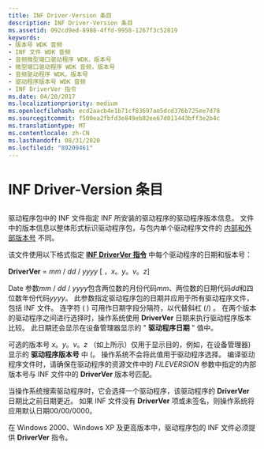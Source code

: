 ```yaml
---
title: INF Driver-Version 条目
description: INF Driver-Version 条目
ms.assetid: 092cd9ed-8988-4ffd-9958-1267f3c52819
keywords:
- 版本号 WDK 音频
- INF 文件 WDK 音频
- 音频微型端口驱动程序 WDK，版本号
- 微型端口驱动程序 WDK 音频，版本号
- 音频驱动程序 WDK，版本号
- 驱动程序版本号 WDK 音频
- INF DriverVer 指令
ms.date: 04/20/2017
ms.localizationpriority: medium
ms.openlocfilehash: ecd2aacb4e1b71cf83697ae5dcd376b725ee7d78
ms.sourcegitcommit: f500ea2fbfd3e849eb82ee67d011443bff3e2b4c
ms.translationtype: MT
ms.contentlocale: zh-CN
ms.lasthandoff: 08/31/2020
ms.locfileid: "89209461"
---
```

# <a name="inf-driver-version-entry"></a>INF Driver-Version 条目


## <span id="inf_driver_version_entry"></span><span id="INF_DRIVER_VERSION_ENTRY"></span>


驱动程序包中的 INF 文件指定 INF 所安装的驱动程序的驱动程序版本信息。 文件中的版本信息以整体形式标识驱动程序包，与包内单个驱动程序文件的 [内部和外部版本号](internal-and-external-version-numbers.md) 不同。

该文件使用以下格式指定 [**INF DriverVer 指令**](../install/inf-driverver-directive.md) 中每个驱动程序的日期和版本号：

**DriverVer** = *mm*  / *dd*  / *yyyy* \[ ，*x*。*y*。*v*。*z*\]

Date 参数*mm* / *dd* / *yyyy*包含两位数的月份代码*mm*、两位数的日期代码*dd*和四位数年份代码*yyyy*。 此参数指定驱动程序包的日期并应用于所有驱动程序文件，包括 INF 文件。 连字符 ( ) 可用作日期字段分隔符，以代替斜杠 (/) 。 在两个版本的驱动程序之间进行选择时，操作系统使用 **DriverVer** 日期来执行驱动程序版本比较。 此日期还会显示在设备管理器显示的 " **驱动程序日期** " 值中。

可选的版本号 *x*。*y*。*v*。*z* （如上所示）仅用于显示目的，例如，在设备管理器) 显示的 **驱动程序版本号** 中 (。 操作系统不会将此值用于驱动程序选择。 编译驱动程序文件时，请确保在驱动程序的资源文件中的 *FILEVERSION* 参数中指定的内部版本号与 INF 文件中的 **DriverVer** 版本号匹配。

当操作系统搜索驱动程序时，它会选择一个驱动程序，该驱动程序的 **DriverVer** 日期比之前日期更近。 如果 INF 文件没有 **DriverVer** 项或未签名，则操作系统将应用默认日期00/00/0000。

在 Windows 2000、Windows XP 及更高版本中，驱动程序包的 INF 文件必须提供 **DriverVer** 指令。

 

